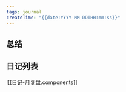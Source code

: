 ```yaml
---
tags: journal
createTime: "{{date:YYYY-MM-DDTHH:mm:ss}}"
---
```

## 总结



## 日记列表

![[日记-月复盘.components]]